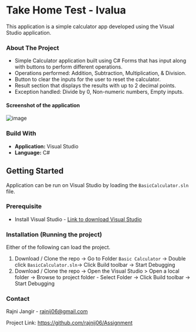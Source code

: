 # Take Home Test - Ivalua
This application is a simple calculator app developed using the Visual Studio application.

### About The Project
- Simple Calculator application built using C# Forms that has input along with buttons to perform different operations.
- Operations performed: Addition, Subtraction, Multiplication, & Division.
- Button to clear the inputs for the user to reset the calculator.
- Result section that displays the results with up to 2 decimal points.
- Exception handled: Divide by 0, Non-numeric numbers, Empty inputs.

#### Screenshot of the application
![image](https://user-images.githubusercontent.com/90524660/230284245-8f326872-1136-486f-81b3-332c5b4136ac.png)

### Build With
- **Application:** Visual Studio
- **Language:** C# 

## Getting Started
Application can be run on Visual Studio by loading the `BasicCalculator.sln` file.

### Prerequisite
- Install Visual Studio - [Link to download Visual Studio](https://visualstudio.microsoft.com/downloads/)

### Installation (Running the project)
Either of the following can load the project.
1. Download / Clone the repo -> Go to Folder `Basic Calculator` -> Double click `BasicCalculator.sln`-> Click Build toolbar -> Start Debugging
2. Download / Clone the repo -> Open the Visual Studio > Open a local folder -> Browse to project folder - Select Folder -> Click Build toolbar -> Start Debugging

### Contact
Rajni Jangir - rajnij06@gmail.com

Project Link: https://github.com/rajnij06/Assignment
